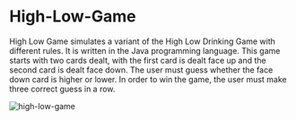 # High-Low-Game
High Low Game simulates a variant of the High Low Drinking Game with different rules.  It is written in the Java programming language.  This game starts with two cards dealt, with the first card is dealt face up and the second card is dealt face down.  The user must guess whether the face down card is higher or lower.  In order to win the game, the user must make three correct guess in a row.

![high-low-game](https://user-images.githubusercontent.com/20928980/96367738-471cfe80-1115-11eb-989b-6ff483e83fdc.gif)
